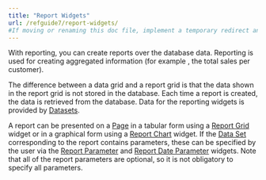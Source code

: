 ```yaml
---
title: "Report Widgets"
url: /refguide7/report-widgets/
#If moving or renaming this doc file, implement a temporary redirect and let the respective team know they should update the URL in the product. See Mapping to Products for more details.
---
```


With reporting, you can create reports over the database data. Reporting is used for creating aggregated information (for example , the total sales per customer).

The difference between a data grid and a report grid is that the data shown in the report grid is not stored in the database. Each time a report is created, the data is retrieved from the database. Data for the reporting widgets is provided by [Datasets](/refguide7/data-sets/).

A report can be presented on a [Page](/refguide7/page/) in a tabular form using a [Report Grid](/refguide7/report-grid/) widget or in a graphical form using a [Report Chart](/refguide7/report-chart/) widget. If the [Data Set](/refguide7/data-sets/) corresponding to the report contains parameters, these can be specified by the user via the [Report Parameter](/refguide7/report-parameter/) and [Report Date Parameter](/refguide7/report-date-parameter/) widgets. Note that all of the report parameters are optional, so it is not obligatory to specify all parameters.
